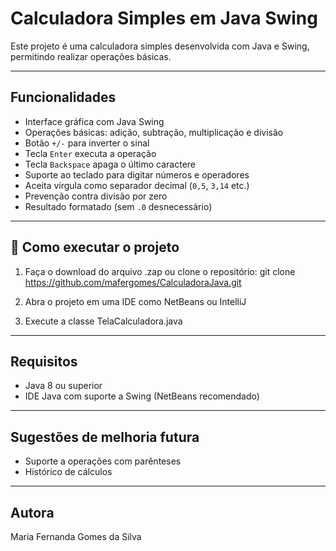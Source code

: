 # Calculadora Simples em Java Swing

Este projeto é uma calculadora simples desenvolvida com Java e Swing, permitindo realizar operações básicas.

---

## Funcionalidades

-  Interface gráfica com Java Swing  
-  Operações básicas: adição, subtração, multiplicação e divisão  
-  Botão `+/-` para inverter o sinal  
-  Tecla `Enter` executa a operação  
-  Tecla `Backspace` apaga o último caractere  
-  Suporte ao teclado para digitar números e operadores  
-  Aceita vírgula como separador decimal (`0,5`, `3,14` etc.)  
-  Prevenção contra divisão por zero  
-  Resultado formatado (sem `.0` desnecessário)

---

## 🚀 Como executar o projeto

1. Faça o download do arquivo .zap ou clone o repositório:
git clone https://github.com/mafergomes/CalculadoraJava.git

2. Abra o projeto em uma IDE como NetBeans ou IntelliJ

3. Execute a classe TelaCalculadora.java

---

## Requisitos

-  Java 8 ou superior
-  IDE Java com suporte a Swing (NetBeans recomendado)

---

## Sugestões de melhoria futura

-  Suporte a operações com parênteses
-  Histórico de cálculos

---

## Autora

Maria Fernanda Gomes da Silva
